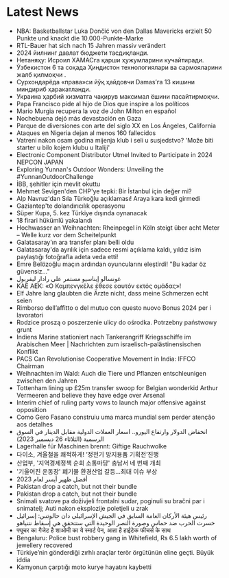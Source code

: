 # Latest News
-  NBA: Basketballstar Luka Dončić von den Dallas Mavericks erzielt 50 Punkte und knackt die 10.000-Punkte-Marke
-  RTL-Bauer hat sich nach 15 Jahren massiv verändert
-  2024 йилнинг давлат бюджети тасдиқланди.
-  Нетаняҳу: Исроил ХАМАСга қарши ҳужумларини кучайтиради.
-  Ўзбекистон 6 та соҳада Ҳиндистон технологиялари ва сармояларини жалб қилмоқчи .
-  Сурхондарёда «права»си йўқ ҳайдовчи Damas’га 13 кишини миндириб ҳаракатланди.
-  Украина ҳарбий хизматга чақирув максимал ёшини пасайтирмоқчи.
-  Papa Francisco pide al hijo de Dios que inspire a los políticos
-  Mario Murgia recupera la voz de John Milton en español
-  Nochebuena dejó más devastación en Gaza
-  Parque de diversiones con arte del siglo XX en Los Ángeles, California
-  Ataques en Nigeria dejan al menos 160 fallecidos
-  Vatreni nakon osam godina mijenja klub i seli u susjedstvo? 'Može biti starter u bilo kojem klubu u Italiji'
-  Electronic Component Distributor Utmel Invited to Participate in 2024 NEPCON JAPAN
-  Exploring Yunnan's Outdoor Wonders: Unveiling the #YunnanOutdoorChallenge
-  İBB, şehitler için mevlit okuttu
-  Mehmet Sevigen'den CHP'ye tepki: Bir İstanbul için değer mi?
-  Alp Navruz'dan Sıla Türkoğlu açıklaması! Araya kara kedi girmedi
-  Gaziantep'te dolandırıcılık operasyonu
-  Süper Kupa, 5. kez Türkiye dışında oynanacak
-  18 firari hükümlü yakalandı
-  Hochwasser an Weihnachten: Rheinpegel in Köln steigt über acht Meter – Welle kurz vor dem Scheitelpunkt
-  Galatasaray'ın ara transfer planı belli oldu
-  Galatasaray'da ayrılık için sadece resmi açıklama kaldı, yıldız isim paylaştığı fotoğrafla adeta veda etti!
-  Emre Belözoğlu maçın ardından oyuncularını eleştirdi! "Bu kadar öz güvensiz..."
-  غونسالو إيناسيو مستمر على رادار ليفربول
-  ΚΑΕ ΑΕΚ: «Ο Καμπενγκέλε έθεσε εαυτόν εκτός ομάδας»!
-  Elf Jahre lang glaubten die Ärzte nicht, dass meine Schmerzen echt seien
-  Rimborso dell’affitto o del mutuo con questo nuovo Bonus 2024 per i lavoratori
-  Rodzice proszą o poszerzenie ulicy do ośrodka. Potrzebny państwowy grunt
-  Indiens Marine stationiert nach Tankerangriff Kriegsschiffe im Arabischen Meer | Nachrichten zum israelisch-palästinensischen Konflikt
-  PACS Can Revolutionise Cooperative Movement in India: IFFCO Chairman
-  Weihnachten im Wald: Auch die Tiere und Pflanzen entschleunigen zwischen den Jahren
-  Tottenham lining up £25m transfer swoop for Belgian wonderkid Arthur Vermeeren and believe they have edge over Arsenal
-  Interim chief of ruling party vows to launch major offensive against opposition
-  Como Gero Fasano construiu uma marca mundial sem perder atenção aos detalhes
-  انخفاض الدولار وارتفاع اليورو.. اسعار العملات الدولية مقابل الدينار في السوق الرسمية (الثلاثاء 26 ديسمبر 2023)
-  Lagerhalle für Maschinen brennt: Giftige Rauchwolke
-  다이소, 겨울철을 쾌적하게! ‘정전기 방지용품 기획전’진행
-  산업부, '지역경제정책 순회 소통마당' 충남서 네 번째 개최
-  '기울어진 운동장' 폐기물 환경산업 갈등…최대 이슈 부상
-  أفضل ظهير أيسر لعام 2023
-  Pakistan drop a catch, but not their bundle
-  Pakistan drop a catch, but not their bundle
-  Snimali svatove pa doživjeli frontalni sudar, poginuli su bračni par i snimatelj; Auti nakon eksplozije poletjeli u zrak
-  رئيس هيئة الأركان العامة السابق في الجيش الإسرائيلي دان حالوتس: إسرائيل خسرت الحرب ضد حماس وصورة النصر الوحيدة التي ستتحقق هي إسقاط نتنياهو
-  फ्यूचर का गैजेट है शाओमी का ये स्मार्ट पेन, आता है हाईटेक फीचर्स के साथ
-  Bengaluru: Police bust robbery gang in Whitefield, Rs 6.5 lakh worth of jewellery recovered
-  Türkiye’nin gönderdiği zırhlı araçlar terör örgütünün eline geçti. Büyük iddia
-  Kamyonun çarptığı moto kurye hayatını kaybetti
